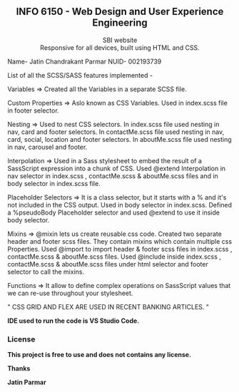 <div align="center">
  
  <h2 align="center">INFO 6150 - Web Design and User Experience Engineering</h2>

  SBI website <br />Responsive for all devices, built using HTML and CSS.

</div>


Name- Jatin Chandrakant Parmar
NUID- 002193739

List of all the SCSS/SASS features implemented -

Variables => Created all the Variables in a separate SCSS file. 

Custom Properties => Aslo known as CSS Variables. Used in index.scss file in footer selector.

Nesting => Used to nest CSS selectors. In index.scss file used nesting in nav, card and footer selectors. In contactMe.scss file used nesting in nav, card, social, location and footer selectors. In aboutMe.scss file used nesting in nav, carousel and footer.

Interpolation => Used in a Sass stylesheet to embed the result of a SassScript expression into a chunk of CSS. Used @extend Interpolation in nav selector in index.scss , contactMe.scss & aboutMe.scss files and in body selector in index.scss file.

Placeholder Selectors => It is a class selector, but it starts with a % and it's not included in the CSS output. Used in body selector in index.scss. Defined a %pseudoBody Placeholder selector and used @extend to use it inside body selector.

Mixins => @mixin lets us create reusable css code. Created two separate header and footer scss files. They contain mixins which contain multiple css Properties. Used @import to import header & footer scss files in index.scss , contactMe.scss & aboutMe.scss files. Used @include inside index.scss , contactMe.scss & aboutMe.scss files under html selector and footer selector to call the mixins. 

Functions => It allow to define complex operations on SassScript values that we can re-use throughout your stylesheet.

" CSS GRID AND FLEX ARE USED IN RECENT BANKING ARTICLES. "

<b> IDE used to run the code is VS Studio Code.

### License

This project is **free to use** and does not contains any license.

Thanks 

Jatin Parmar